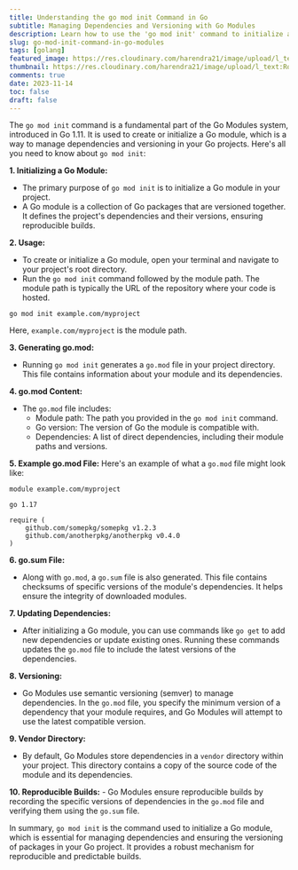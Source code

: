 ```yaml
---
title: Understanding the go mod init Command in Go
subtitle: Managing Dependencies and Versioning with Go Modules 
description: Learn how to use the 'go mod init' command to initialize a Go module, manage dependencies, and ensure versioning in your Go projects. Explore the key aspects and benefits of this essential tool. 
slug: go-mod-init-command-in-go-modules
tags: [golang]
featured_image: https://res.cloudinary.com/harendra21/image/upload/l_text:Roboto_45_bold:go%20mod%20init%20Command%20in%20Go,co_rgb:fff/golangwithexample/bg2.png
thumbnail: https://res.cloudinary.com/harendra21/image/upload/l_text:Roboto_45_bold:go%20mod%20init%20Command%20in%20Go,co_rgb:fff/golangwithexample/bg2.png
comments: true
date: 2023-11-14
toc: false
draft: false
---
```


The `go mod init` command is a fundamental part of the Go Modules system, introduced in Go 1.11. It is used to create or initialize a Go module, which is a way to manage dependencies and versioning in your Go projects. Here's all you need to know about `go mod init`:

**1. Initializing a Go Module:**
   - The primary purpose of `go mod init` is to initialize a Go module in your project.
   - A Go module is a collection of Go packages that are versioned together. It defines the project's dependencies and their versions, ensuring reproducible builds.

**2. Usage:**
   - To create or initialize a Go module, open your terminal and navigate to your project's root directory.
   - Run the `go mod init` command followed by the module path. The module path is typically the URL of the repository where your code is hosted.

   ```shell
   go mod init example.com/myproject
   ```

   Here, `example.com/myproject` is the module path.

**3. Generating go.mod:**
   - Running `go mod init` generates a `go.mod` file in your project directory. This file contains information about your module and its dependencies.

**4. go.mod Content:**
   - The `go.mod` file includes:
     - Module path: The path you provided in the `go mod init` command.
     - Go version: The version of Go the module is compatible with.
     - Dependencies: A list of direct dependencies, including their module paths and versions.

**5. Example go.mod File:**
   Here's an example of what a `go.mod` file might look like:

   ```plaintext
   module example.com/myproject

   go 1.17

   require (
       github.com/somepkg/somepkg v1.2.3
       github.com/anotherpkg/anotherpkg v0.4.0
   )
   ```

**6. go.sum File:**
   - Along with `go.mod`, a `go.sum` file is also generated. This file contains checksums of specific versions of the module's dependencies. It helps ensure the integrity of downloaded modules.

**7. Updating Dependencies:**
   - After initializing a Go module, you can use commands like `go get` to add new dependencies or update existing ones. Running these commands updates the `go.mod` file to include the latest versions of the dependencies.

**8. Versioning:**
   - Go Modules use semantic versioning (semver) to manage dependencies. In the `go.mod` file, you specify the minimum version of a dependency that your module requires, and Go Modules will attempt to use the latest compatible version.

**9. Vendor Directory:**
   - By default, Go Modules store dependencies in a `vendor` directory within your project. This directory contains a copy of the source code of the module and its dependencies.

**10. Reproducible Builds:**
    - Go Modules ensure reproducible builds by recording the specific versions of dependencies in the `go.mod` file and verifying them using the `go.sum` file.

In summary, `go mod init` is the command used to initialize a Go module, which is essential for managing dependencies and ensuring the versioning of packages in your Go project. It provides a robust mechanism for reproducible and predictable builds.